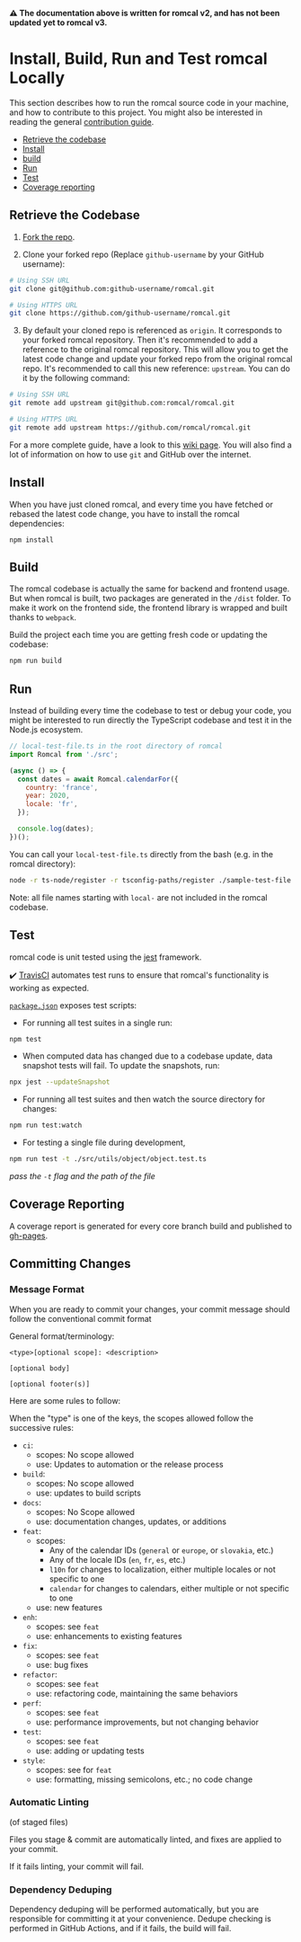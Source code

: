 **:warning: The documentation above is written for romcal v2, and has not been updated yet to romcal v3.**

# Install, Build, Run and Test romcal Locally

This section describes how to run the romcal source code in your machine, and how to contribute to this project.
You might also be interested in reading the general [contribution guide](../CONTRIBUTING.md).

- [Retrieve the codebase](#retrieve-the-codebase)
- [Install](#install)
- [build](#build)
- [Run](#run)
- [Test](#test)
- [Coverage reporting](#coverage-reporting)

## Retrieve the Codebase

1. [Fork the repo](https://help.github.com/en/github/getting-started-with-github/fork-a-repo#fork-an-example-repository).

2. Clone your forked repo (Replace `github-username` by your GitHub username):

```bash
# Using SSH URL
git clone git@github.com:github-username/romcal.git

# Using HTTPS URL
git clone https://github.com/github-username/romcal.git
```

3. By default your cloned repo is referenced as `origin`. It corresponds to your forked romcal repository.
   Then it's recommended to add a reference to the original romcal repository. This will allow you to get the latest code change and update your forked repo from the original romcal repo.
   It's recommended to call this new reference: `upstream`. You can do it by the following command:

```bash
# Using SSH URL
git remote add upstream git@github.com:romcal/romcal.git

# Using HTTPS URL
git remote add upstream https://github.com/romcal/romcal.git
```

For a more complete guide, have a look to this [wiki page](https://github.com/romcal/romcal/wiki/Contributor%E2%80%99s-guide).
You will also find a lot of information on how to use `git` and GitHub over the internet.

## Install

When you have just cloned romcal, and every time you have fetched or rebased the latest code change, you have to install the romcal dependencies:

```
npm install
```

## Build

The romcal codebase is actually the same for backend and frontend usage.
But when romcal is built, two packages are generated in the `/dist` folder.
To make it work on the frontend side, the frontend library is wrapped and built thanks to `webpack`.

Build the project each time you are getting fresh code or updating the codebase:

```bash
npm run build
```

## Run

Instead of building every time the codebase to test or debug your code, you might be interested to run directly the TypeScript codebase and test it in the Node.js ecosystem.

```javascript
// local-test-file.ts in the root directory of romcal
import Romcal from './src';

(async () => {
  const dates = await Romcal.calendarFor({
    country: 'france',
    year: 2020,
    locale: 'fr',
  });

  console.log(dates);
})();
```

You can call your `local-test-file.ts` directly from the bash (e.g. in the romcal directory):

```bash
node -r ts-node/register -r tsconfig-paths/register ./sample-test-file.ts
```

Note: all file names starting with `local-` are not included in the romcal codebase.

## Test

romcal code is unit tested using the [jest](https://jestjs.io/) framework.

:heavy_check_mark: [TravisCI](https://travis-ci.org/romcal/romcal) automates test runs to ensure that romcal's functionality is working as expected.

[`package.json`](../package.json#L21) exposes test scripts:

- For running all test suites in a single run:

```bash
npm test
```

- When computed data has changed due to a codebase update, data snapshot tests will fail. To update the snapshots, run:

```bash
npx jest --updateSnapshot
```

- For running all test suites and then watch the source directory for changes:

```bash
npm run test:watch
```

- For testing a single file during development,

```bash
npm run test -t ./src/utils/object/object.test.ts
```

_pass the `-t` flag and the path of the file_

## Coverage Reporting

A coverage report is generated for every core branch build and published to [gh-pages]().

## Committing Changes

### Message Format

When you are ready to commit your changes, your commit message should follow the conventional commit format

General format/terminology:

```
<type>[optional scope]: <description>

[optional body]

[optional footer(s)]
```

Here are some rules to follow:

When the "type" is one of the keys, the scopes allowed follow the successive rules:

- `ci`:
  - scopes: No scope allowed
  - use: Updates to automation or the release process
- `build`:
  - scopes: No scope allowed
  - use: updates to build scripts
- `docs`:
  - scopes: No Scope allowed
  - use: documentation changes, updates, or additions
- `feat`:
  - scopes:
    - Any of the calendar IDs (`general` or `europe`, or `slovakia`, etc.)
    - Any of the locale IDs (`en`, `fr`, `es`, etc.)
    - `l10n` for changes to localization, either multiple locales or not specific to one
    - `calendar` for changes to calendars, either multiple or not specific to one
  - use: new features
- `enh`:
  - scopes: see `feat`
  - use: enhancements to existing features
- `fix`:
  - scopes: see `feat`
  - use: bug fixes
- `refactor`:
  - scopes: see `feat`
  - use: refactoring code, maintaining the same behaviors
- `perf`:
  - scopes: see `feat`
  - use: performance improvements, but not changing behavior
- `test`:
  - scopes: see `feat`
  - use: adding or updating tests
- `style`:
  - scopes: see for `feat`
  - use: formatting, missing semicolons, etc.; no code change

### Automatic Linting

(of staged files)

Files you stage & commit are automatically linted, and fixes are applied to your commit.

If it fails linting, your commit will fail.

### Dependency Deduping

Dependency deduping will be performed automatically, but you are responsible for committing it at your convenience.
Dedupe checking is performed in GitHub Actions, and if it fails, the build will fail.

